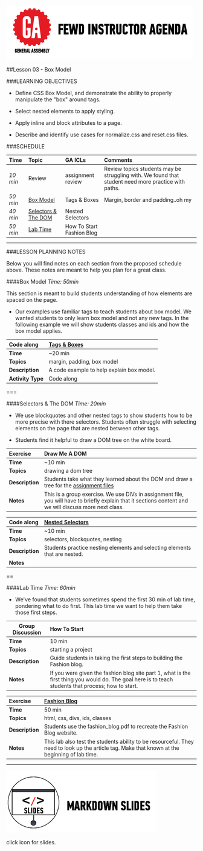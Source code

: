 ![GeneralAssemb.ly](../../img/icons/instr_agenda.png)


##Lesson 03 - Box Model


###LEARNING OBJECTIVES

*	Define CSS Box Model, and demonstrate the ability to properly manipulate the "box" around tags.

*	Select nested elements to apply styling. 

*	Apply inline and block attributes to a page.

*	Describe and identify use cases for normalize.css and reset.css files.


###SCHEDULE


| Time        | Topic| GA ICLs| Comments |
|:------------- |:-------------|:-------------------|:----------------|
| _10 min_ | Review | assignment review| Review topics students may be struggling with. We found that student need more practice with paths.|
| _50 min_ | [Box Model]()| Tags & Boxes | Margin, border and padding..oh my |
| _40 min_ | [Selectors & The DOM]() | Nested Selectors |  |
| _50 min_ | [Lab Time]()| How To Start <br/> Fashion Blog|

---


###LESSON PLANNING NOTES

Below you will find notes on each section from the proposed schedule above. These notes are  meant to help you plan for a great class.

####Box Model 
_Time: 50min_

This section is meant to build students understanding of how elements are spaced on the page.

*	Our examples use familiar tags to teach students about box model. We wanted students to only learn box model and not any new tags. In the following example we will show students classes and ids and how the box model applies. 


|Code along | [Tags & Boxes](solution/tags_boxesl) | 
|:------------- |:-------------|
| __Time__ | ~20 min | 
| __Topics__ | margin, padding, box model | 
| __Description__| A code example to help explain box model. |   
| __Activity Type__| Code along | 
 

===

####Selectors & The DOM
_Time: 20min_

*	We use blockquotes and other nested tags to show students how to be more precise with there selectors. Students often struggle with selecting elements on the page that are nested between other tags. 

*	Students find it helpful to draw a DOM tree on the white board.



| Exercise | Draw Me A DOM |
| :------------- |:-------------|
| __Time__ | ~10 min |
| __Topics__ | drawing a dom tree | 
| __Description__|Students take what they learned about the DOM and draw a tree for the [assignment files](../Assignment/index.html)|   
| __Notes__| This is a group exercise. We use DIVs in assignment file, you will have to briefly explain that it sections content and we will discuss more next class.| 
 

| Code along| [Nested Selectors](solutions/nested_selectors) |
| :------------- |:-------------|
| __Time__ | ~10 min |
| __Topics__ | selectors, blockquotes, nesting | 
| __Description__| Students practice nesting elements and selecting elements that are nested. |   
| __Notes__| | 
 
==


####Lab Time
_Time: 60min_

*	We've found that students sometimes spend the first 30 min of lab time, pondering what to do first. This lab time we want to help them take those first steps.


|Group Discussion | How To Start |
| ------------- |:-------------|
| __Time__ | 10 min | 
| __Topics__ | starting a project | 
| __Description__| Guide students in taking the first steps to building the Fashion blog. |   
|__Notes__| If you were given the fashion blog site part 1, what is the first thing  you would do. The goal here is to teach students that process; how to start.|



|Exercise|[Fashion Blog](solution/fashion_blog_part1)|
|:------------- |:-------------|
| __Time__ | 50 min | 
| __Topics__ | html, css, divs, ids, classes | 
| __Description__| Students use the fashion_blog.pdf to recreate the Fashion Blog website. |    
| __Notes__| This lab also test the students ability to be resourceful. They need to look up the article tag. Make that known at the beginning of lab time. | 

---


[![slides](../../img/icons/slides.png)](slides.md)

click icon for slides.
